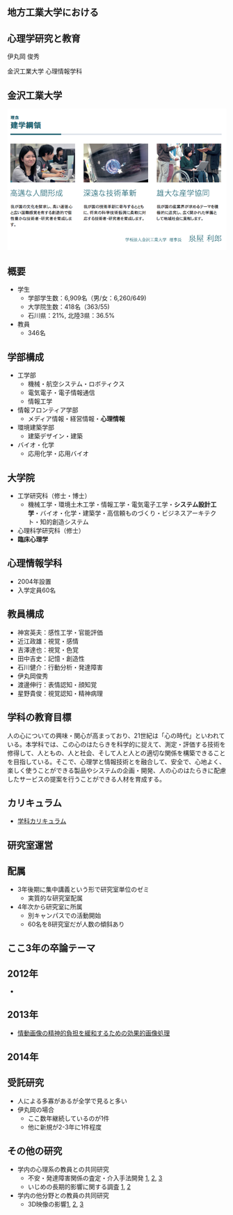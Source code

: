## 地方工業大学における
## 心理学研究と教育

伊丸岡 俊秀

金沢工業大学 心理情報学科



## 金沢工業大学


![建学](./KIT.png)


## 概要

- 学生
  - 学部学生数：6,909名（男/女：6,260/649)
  - 大学院生数：418名（363/55)
  - 石川県：21%, 北陸3県：36.5%
- 教員
  - 346名


## 学部構成

- 工学部
  - 機械・航空システム・ロボティクス
  - 電気電子・電子情報通信
  - 情報工学
- 情報フロンティア学部
  - メディア情報・経営情報・__心理情報__
- 環境建築学部
  - 建築デザイン・建築
- バイオ・化学
  - 応用化学・応用バイオ


## 大学院

- 工学研究科（修士・博士）
  - 機械工学・環境土木工学・情報工学・電気電子工学・__システム設計工学__・バイオ・化学・建築学・高信頼ものづくり・ビジネスアーキテクト・知的創造システム
- 心理科学研究科（修士）
- __臨床心理学__



## 心理情報学科

- 2004年設置
- 入学定員60名


## 教員構成

- 神宮英夫：感性工学・官能評価
- 近江政雄：視覚・感情
- 吉澤達也：視覚・色覚
- 田中吉史：記憶・創造性
- 石川健介：行動分析・発達障害
- 伊丸岡俊秀
- 渡邊伸行：表情認知・顔知覚
- 星野貴俊：視覚認知・精神病理


## 学科の教育目標

人の心についての興味・関心が高まっており、21世紀は「心の時代」といわれている。本学科では、この心のはたらきを科学的に捉えて、測定・評価する技術を修得して、人ともの、人と社会、そして人と人との適切な関係を構築できることを目指している。そこで、心理学と情報技術とを融合して、安全で、心地よく、楽しく使うことができる製品やシステムの企画・開発、人の心のはたらきに配慮したサービスの提案を行うことができる人材を育成する。


## カリキュラム

- [学科カリキュラム](./psychology-chart.pdf)



## 研究室運営


## 配属

- 3年後期に集中講義という形で研究室単位のゼミ
  - 実質的な研究室配属
- 4年次から研究室に所属
  - 別キャンパスでの活動開始
  - 60名を8研究室だが人数の傾斜あり


## ここ3年の卒論テーマ


## 2012年

-


## 2013年

- [情動画像の精神的負担を緩和するための効果的画像処理](./13sanada.pdf)


## 2014年



## 受託研究

- 人による多寡があるが全学で見ると多い
- 伊丸岡の場合
  - ここ数年継続しているのが1件
  - 他に新規が2-3年に1件程度



## その他の研究

- 学内の心理系の教員との共同研究
  - 不安・発達障害関係の査定・介入手法開発 [1](https://kaken.nii.ac.jp/d/p/21330161.ja.html), [2](https://kaken.nii.ac.jp/d/p/21243040.ja.html), [3](https://kaken.nii.ac.jp/d/p/23730869.ja.html)
  - いじめの長期的影響に関する調査 [1](http://www.hpsj.org/journal/目次), [2](../2014JSEE/reveal.js/index.html)
- 学内の他分野との教員の共同研究
  - 3D映像の影響[1](https://kaken.nii.ac.jp/d/p/25280102.ja.html), [2](../2014HCS/presentation/index.html), [3](../2015AandC/reveal.js/index.html)
